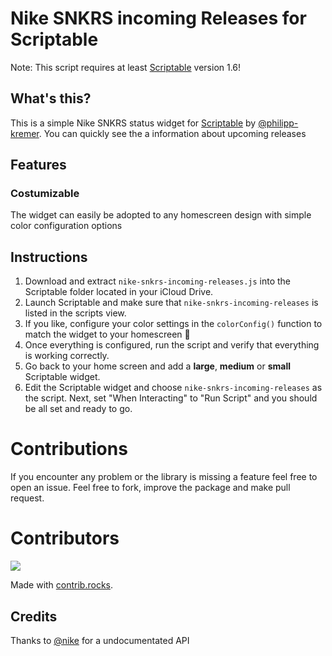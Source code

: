 # Nike SNKRS incoming Releases for Scriptable

Note: This script requires at least [Scriptable](https://scriptable.app/) version 1.6!

## What's this?

This is a simple Nike SNKRS status widget for [Scriptable](https://scriptable.app/) by [@philipp-kremer](https://github.com/philipp-kremer). You can quickly see the a information about upcoming releases

## Features
### Costumizable
The widget can easily be adopted to any homescreen design with simple color configuration options

## Instructions

1. Download and extract `nike-snkrs-incoming-releases.js` into the Scriptable folder located in your iCloud Drive.
2. Launch Scriptable and make sure that `nike-snkrs-incoming-releases` is listed in the scripts view.
3. If you like, configure your color settings in the `colorConfig()` function to match the widget to your homescreen 🎨
4. Once everything is configured, run the script and verify that everything is working correctly.
5. Go back to your home screen and add a **large**, **medium** or **small** Scriptable widget.
6. Edit the Scriptable widget and choose `nike-snkrs-incoming-releases` as the script. Next, set "When Interacting" to "Run Script" and you should be all set and ready to go.

# Contributions
If you encounter any problem or the library is missing a feature feel free to open an issue. Feel free to fork, improve the package and make pull request.

# Contributors 
<a href="https://github.com/philipp-kremer/iOS-Widgets/graphs/contributors">
  <img src="https://contrib.rocks/image?repo=philipp-kremer/intl_phone_number_input" />
</a>

Made with [contrib.rocks](https://contrib.rocks).

## Credits

Thanks to [@nike](https://twitter.com/nike) for a undocumentated API